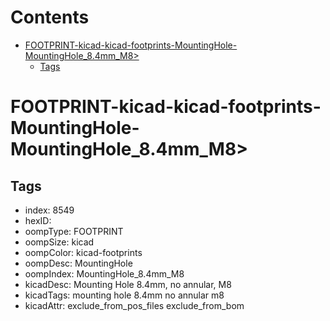 



Contents
========

* [FOOTPRINT-kicad-kicad-footprints-MountingHole-MountingHole_8.4mm_M8>](#footprint-kicad-kicad-footprints-mountinghole-mountinghole_84mm_m8)
	* [Tags](#tags)

# FOOTPRINT-kicad-kicad-footprints-MountingHole-MountingHole_8.4mm_M8>

## Tags

- index: 8549
- hexID: 
- oompType: FOOTPRINT
- oompSize: kicad
- oompColor: kicad-footprints
- oompDesc: MountingHole
- oompIndex: MountingHole_8.4mm_M8
- kicadDesc: Mounting Hole 8.4mm, no annular, M8
- kicadTags: mounting hole 8.4mm no annular m8
- kicadAttr: exclude_from_pos_files exclude_from_bom
